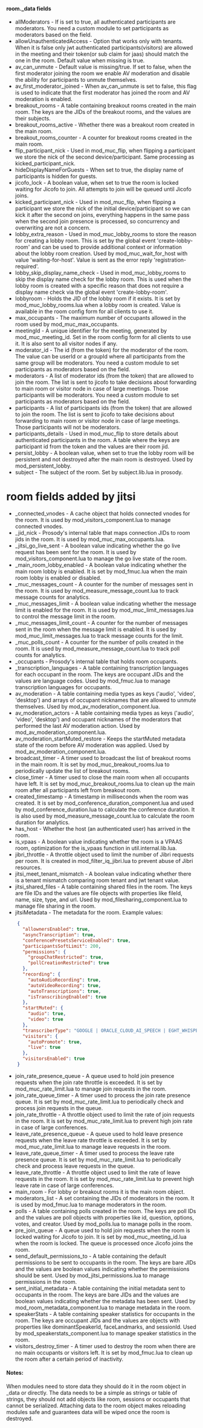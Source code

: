 #### room._data fields
- allModerators - If is set to true, all authenticated participants are moderators. You need a custom module to set participants as moderators based on the field.
- allowUnauthenticatedAccess - Option that works only with tenants. When it is false only jwt authenticated participants(visitors) are allowed in the meeting and their token(or sub claim for jaas) should match the one in the room. Default value when missing is true.
- av_can_unmute - Default value is missing/true. If set to false, when the first moderator joining the room we enable AV moderation and disable the ability for participants to unmute themselves.
- av_first_moderator_joined - When av_can_unmute is set to false, this flag is used to indicate that the first moderator has joined the room and AV moderation is enabled.
- breakout_rooms - A table containing breakout rooms created in the main room. The keys are the JIDs of the breakout rooms, and the values are their subjects.
- breakout_rooms_active - Whether there was a breakout room created in the main room.
- breakout_rooms_counter - A counter for breakout rooms created in the main room.
- flip_participant_nick - Used in mod_muc_flip, when flipping a participant we store the nick of the second device/participant. Same processing as kicked_participant_nick.
- hideDisplayNameForGuests - When set to true, the display name of participants is hidden for guests.
- jicofo_lock - A boolean value, when set to true the room is locked waiting for Jicofo to join. All attempts to join will be queued until Jicofo joins.
- kicked_participant_nick - Used in mod_muc_flip, when flipping a participant we store the nick of the initial device/participant so we can kick it after the second on joins, everything happens in the same pass when the second join presence is processed, so concurrency and overwriting are not a concern.
- lobby_extra_reason - Used in mod_muc_lobby_rooms to store the reason for creating a lobby room. This is set by the global event 'create-lobby-room' and can be used to provide additional context or information about the lobby room creation. Used by mod_muc_wait_for_host with value 'waiting-for-host'. Value is sent as the error reply 'registration-required'.
- lobby_skip_display_name_check - Used in mod_muc_lobby_rooms to skip the display name check for the lobby room. This is used when the lobby room is created with a specific reason that does not require a display name check via the global event 'create-lobby-room'.
- lobbyroom - Holds the JID of the lobby room if it exists. It is set by mod_muc_lobby_rooms.lua when a lobby room is created. Value is available in the room config form for all clients to use it.
- max_occupants - The maximum number of occupants allowed in the room used by mod_muc_max_occupants.
- meetingId - A unique identifier for the meeting, generated by mod_muc_meeting_id. Set in the room config form for all clients to use it. It is also sent to all visitor nodes if any.
- moderator_id - The id (from the token) for the moderator of the room. The value can be userId or a groupId where all participants from the same group will be moderators. You need a custom module to set participants as moderators based on the field.
- moderators - A list of moderator ids (from the token) that are allowed to join the room. The list is sent to jicofo to take decisions about forwarding to main room or visitor node in case of large meetings. Those participants will be moderators. You need a custom module to set participants as moderators based on the field.
- participants - A list of participants ids (from the token) that are allowed to join the room. The list is sent to jicofo to take decisions about forwarding to main room or visitor node in case of large meetings. Those participants will not be moderators.
- participants_details - Used in mod_muc_flip to store details about authenticated participants in the room. A table where the keys are participant id from the token and the values are their room jid.
- persist_lobby - A boolean value, when set to true the lobby room will be persistent and not destroyed after the main room is destroyed. Used by mod_persistent_lobby.
- subject - The subject of the room. Set by subject.lib.lua in prosody.

# room fields added by jitsi
- _connected_vnodes - A cache object that holds connected vnodes for the room. It is used by mod_visitors_component.lua to manage connected vnodes.
- _jid_nick - Prosody's internal table that maps connection JIDs to room jids in the room. It is used by mod_muc_max_occupants.lua.
- _jitsi_go_live_sent - A boolean value indicating whether the go live request has been sent for the room. It is used by mod_visitors_component.lua to manage the go live state of the room.
- _main_room_lobby_enabled - A boolean value indicating whether the main room lobby is enabled. It is set by mod_fmuc.lua when the main room lobby is enabled or disabled.
- _muc_messages_count - A counter for the number of messages sent in the room. It is used by mod_measure_message_count.lua to track message counts for analytics.
- _muc_messages_limit - A boolean value indicating whether the message limit is enabled for the room. It is used by mod_muc_limit_messages.lua to control the message limit in the room.
- _muc_messages_limit_count - A counter for the number of messages sent in the room when the message limit is enabled. It is used by mod_muc_limit_messages.lua to track message counts for the limit.
- _muc_polls_count - A counter for the number of polls created in the room. It is used by mod_measure_message_count.lua to track poll counts for analytics.
- _occupants - Prosody's internal table that holds room occupants.
- _transcription_languages - A table containing transcription languages for each occupant in the room. The keys are occupant JIDs and the values are language codes. Used by mod_fmuc.lua to manage transcription languages for occupants.
- av_moderation - A table containing media types as keys ('audio', 'video', 'desktop') and arrays of occupant nicknames that are allowed to unmute themselves. Used by mod_av_moderation_component.lua.
- av_moderation_actors - A table containing media types as keys ('audio', 'video', 'desktop') and occupant nicknames of the moderators that performed the last AV moderation action. Used by mod_av_moderation_component.lua.
- av_moderation_startMuted_restore - Keeps the startMuted metadata state of the room before AV moderation was applied. Used by mod_av_moderation_component.lua.
- broadcast_timer - A timer used to broadcast the list of breakout rooms in the main room. It is set by mod_muc_breakout_rooms.lua to periodically update the list of breakout rooms.
- close_timer - A timer used to close the main room when all occupants have left. It is set by mod_muc_breakout_rooms.lua to clean up the main room after all participants left from breakout room.
- created_timestamp - A timestamp in milliseconds when the room was created. It is set by mod_conference_duration_component.lua and used by mod_conference_duration.lua to calculate the conference duration. It is also used by mod_measure_message_count.lua to calculate the room duration for analytics.
- has_host - Whether the host (an authenticated user) has arrived in the room.
- is_vpaas - A boolean value indicating whether the room is a VPAAS room, optimization for the is_vpaas function in util.internal.lib.lua.
- jibri_throttle - A throttle object used to limit the number of Jibri requests per room. It is created in mod_filter_iq_jibri.lua to prevent abuse of Jibri resources.
- jitsi_meet_tenant_mismatch - A boolean value indicating whether there is a tenant mismatch comparing room tenant and jwt tenant value.
- jitsi_shared_files - A table containing shared files in the room. The keys are file IDs and the values are file objects with properties like fileId, name, size, type, and url. Used by mod_filesharing_component.lua to manage file sharing in the room.
- jitsiMetadata - The metadata for the room. Example values:
```json
    {
      "allownersEnabled": true,
      "asyncTranscription": true,
      "conferencePresetsServiceEnabled": true,
      "participantsSoftLimit": 200,
      "permissions": {
        "groupChatRestricted": true,
        "pollCreationRestricted": true
      },
      "recording": {
        "autoAudioRecording": true,
        "autoVideoRecording": true,
        "autoTranscriptions": true,
        "isTranscribingEnabled": true
      },
      "startMuted": {
        "audio": true,
        "video": true
      },
      "transcriberType": "GOOGLE | ORACLE_CLOUD_AI_SPEECH | EGHT_WHISPER",
      "visitors": {
        "autoPromote": true,
        "live": true
      },
      "visitorsEnabled": true
    }
```
- join_rate_presence_queue - A queue used to hold join presence requests when the join rate throttle is exceeded. It is set by mod_muc_rate_limit.lua to manage join requests in the room.
- join_rate_queue_timer - A timer used to process the join rate presence queue. It is set by mod_muc_rate_limit.lua to periodically check and process join requests in the queue.
- join_rate_throttle - A throttle object used to limit the rate of join requests in the room. It is set by mod_muc_rate_limit.lua to prevent high join rate in case of large conferences.
- leave_rate_presence_queue - A queue used to hold leave presence requests when the leave rate throttle is exceeded. It is set by mod_muc_rate_limit.lua to manage leave requests in the room.
- leave_rate_queue_timer - A timer used to process the leave rate presence queue. It is set by mod_muc_rate_limit.lua to periodically check and process leave requests in the queue.
- leave_rate_throttle - A throttle object used to limit the rate of leave requests in the room. It is set by mod_muc_rate_limit.lua to prevent high leave rate in case of large conferences.
- main_room - For lobby or breakout rooms it is the main room object.
- moderators_list - A set containing the JIDs of moderators in the room. It is used by mod_fmuc.lua to manage moderators in the room.
- polls - A table containing polls created in the room. The keys are poll IDs and the values are poll objects with properties like id, question, options, votes, and creator. Used by mod_polls.lua to manage polls in the room.
- pre_join_queue - A queue used to hold join requests when the room is locked waiting for Jicofo to join. It is set by mod_muc_meeting_id.lua when the room is locked. The queue is processed once Jicofo joins the room.
- send_default_permissions_to - A table containing the default permissions to be sent to occupants in the room. The keys are bare JIDs and the values are boolean values indicating whether the permissions should be sent. Used by mod_jitsi_permissions.lua to manage permissions in the room.
- sent_initial_metadata - A table containing the initial metadata sent to occupants in the room. The keys are bare JIDs and the values are boolean values indicating whether the metadata has been sent. Used by mod_room_metadata_component.lua to manage metadata in the room.
- speakerStats - A table containing speaker statistics for occupants in the room. The keys are occupant JIDs and the values are objects with properties like dominantSpeakerId, faceLandmarks, and sessionId. Used by mod_speakerstats_component.lua to manage speaker statistics in the room.
- visitors_destroy_timer - A timer used to destroy the room when there are no main occupants or visitors left. It is set by mod_fmuc.lua to clean up the room after a certain period of inactivity.

#### Notes:
When modules need to store data they should do it in the room object in _data or directly. The data needs to be a simple as strings or table of strings, they should not add objects like room, sessions or occupants that cannot be serialized. Attaching data to the room object makes reloading modules safe and guarantees data will be wiped once the room is destroyed.
